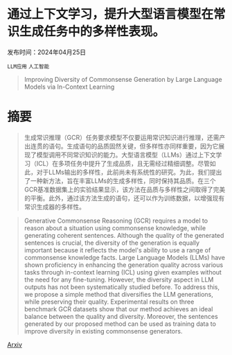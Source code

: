 # 通过上下文学习，提升大型语言模型在常识生成任务中的多样性表现。

发布时间：2024年04月25日

`LLM应用` `人工智能`

> Improving Diversity of Commonsense Generation by Large Language Models via In-Context Learning

# 摘要

> 生成常识推理（GCR）任务要求模型不仅要运用常识知识进行推理，还需产出连贯的语句。生成语句的品质固然关键，但多样性亦同样重要，因为它展现了模型调用不同常识知识的能力。大型语言模型（LLMs）通过上下文学习（ICL）在多项任务中提升了生成品质，且无需经过精细调整。尽管如此，对于LLMs输出的多样性，此前尚未有系统性的研究。为此，我们提出了一种新方法，旨在丰富LLMs的生成多样性，同时保持其品质。在三个GCR基准数据集上的实验结果显示，该方法在品质与多样性之间取得了完美的平衡。此外，通过该方法生成的语句，还可以作为训练数据，以增强现有常识生成器的多样性。

> Generative Commonsense Reasoning (GCR) requires a model to reason about a situation using commonsense knowledge, while generating coherent sentences. Although the quality of the generated sentences is crucial, the diversity of the generation is equally important because it reflects the model's ability to use a range of commonsense knowledge facts. Large Language Models (LLMs) have shown proficiency in enhancing the generation quality across various tasks through in-context learning (ICL) using given examples without the need for any fine-tuning. However, the diversity aspect in LLM outputs has not been systematically studied before. To address this, we propose a simple method that diversifies the LLM generations, while preserving their quality. Experimental results on three benchmark GCR datasets show that our method achieves an ideal balance between the quality and diversity. Moreover, the sentences generated by our proposed method can be used as training data to improve diversity in existing commonsense generators.

[Arxiv](https://arxiv.org/abs/2404.16807)